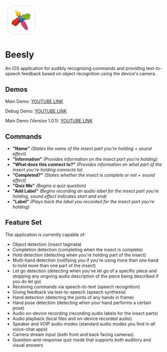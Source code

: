 <img src="beesly_splash.png" alt="beesly_splash" style="zoom:10%;" />

# Beesly

An iOS application for audibly recognising commands and providing text-to-speech feedback based on object recognition using the device's camera.

## Demos

Main Demo: [YOUTUBE LINK](https://youtu.be/TjlqPy4F1xg)

Debug Demo: [YOUTUBE LINK](https://youtube.com/watch?v=f7iVb2a4-H8?feature=share)

Main Demo (Version 1.0.1): [YOUTUBE LINK](https://youtu.be/MiDen_XEZX8)

## Commands

* **"Name"** *(States the name of the insect part you're holding + sound effect)*
* **"Information"** *(Provides information on the insect part you're holding)*
* **"What does this connect to?"** *(Provides information on what part of the insect you're holding connects to)*
* **"Completed?"** *(States whether the insect is complete or not + sound effect)*
* **"Quiz Me"** *(Begins a quiz question)*
* **"Add Label"** *(Begins recording an audio label for the insect part you're holding, sound effect indicates start and end)*
* **"Label"** *(Plays back the label you recorded for the insect part you're holding)*

## Feature Set

The application is currently capable of:

* Object detection (insect tagmata)
* Completion detection (completing when the insect is complete)
* Hold detection (detecting when you're holding part of the insect)
* Multi-hand detection (notifying you if you're using more than one hand to hold more than one part of the insect)
* Let go detection (detecting when you've let go of a specific piece and stopping any ongoing audio description of the piece being described if you do let go)
* Receiving commands via speech-to-text (speech recognition)
* Giving feedback via text-to-speech (speech synthesis)
* Hand detection (detecting the joints of any hands in frame)
* Hand pose detection (detecting when your hand performs a certain pose)
* Audio on-device recording (recording audio labels for the insect parts)
* Audio playback (local files and on-device recorded audio) 
* Speaker and VOIP audio modes (standard audio modes you find in all voice-chat apps) 
* Camera stream input (both front and back facing cameras)
* Question-and-response quiz mode that supports both auditory and visual answers
